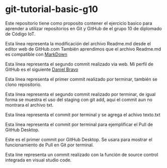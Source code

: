# git-tutorial-basic-g10
Este repositorio tiene como proposito contener el ejercicio basico para aprender a utilizar repositorios en Git y GitHub de el grupo 10 de diplomado de Código IoT.

Esta línea representa la modificación del archivo Readme.md desde el editor web de GitHub.com También aprendimos que el archivo Readme.md es compatible con [MarkDown](https://stackedit.io/app#)

Esta línea representa el segundo commit realizado via web. Mi perfil de GitHub es el siguiente [Daniel Bravo](https://github.com/SpiritSpartan54)

Esta línea representa el primer commit realizado por terminar, también se clono repositorio.

Esta línea representa el segundo commit realizado por terminar, de igual forma se muestra el uso del staging con git add, aqui el commit aun no montrara el archivo txt.

Esta línea representa el commit por terminal y se agrega el achivo texto.txt

Esta línea representa el commit por terminal para ejemplificar el Pull de GitHub Desktop.

Este es el primer commit por GitHub Desktop. Se usara para mostrar el funcionamiento de Pull en Git por terminal.

Esta líne representa un commit realizado con la función de source control integrada en visual studio code.